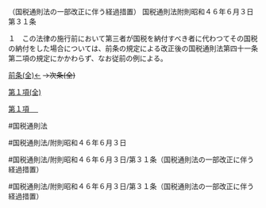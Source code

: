 （国税通則法の一部改正に伴う経過措置）
国税通則法附則昭和４６年６月３日第３１条

１　この法律の施行前において第三者が国税を納付すべき者に代わつてその国税の納付をした場合については、前条の規定による改正後の国税通則法第四十一条第二項の規定にかかわらず、なお従前の例による。

[前条(全)←](国税通則法＿＿＿＿附則昭和４６年６月３日第１条_.md)  ~~→次条(全)~~

[第１項(全)](国税通則法＿＿＿＿附則昭和４６年６月３日第３１条第１項_.md)  

[第１項 　 ](国税通則法＿＿＿＿附則昭和４６年６月３日第３１条第１項.md)  

#国税通則法

#国税通則法/附則昭和４６年６月３日

#国税通則法/附則昭和４６年６月３日/第３１条（国税通則法の一部改正に伴う経過措置）

#国税通則法/附則昭和４６年６月３日/第３１条（国税通則法の一部改正に伴う経過措置）

